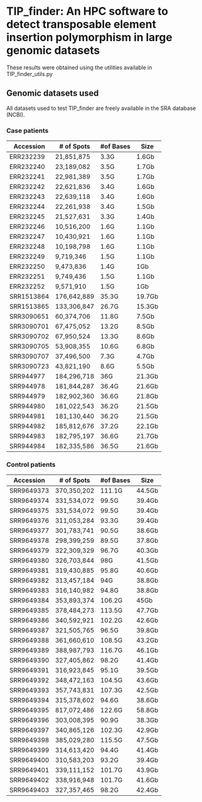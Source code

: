 # TIP_finder: An HPC software to detect transposable element insertion polymorphism in large genomic datasets
These results were obtained using the utilities available in TIP_finder_utils.py 

## Genomic datasets used
All datasets used to test TIP_finder are freely available in the SRA database (NCBI).

### Case patients

|Accession|# of Spots |	#of Bases| Size |
|---------|-----------|----------|------|
|ERR232239|	21,851,875|	3.3G |	1.6Gb |
|ERR232240|	23,189,082|	3.5G |	1.7Gb |
|ERR232241|	22,981,389|	3.5G |	1.7Gb |
|ERR232242|	22,621,836|	3.4G |	1.6Gb |
|ERR232243|	22,639,118|	3.4G |	1.6Gb |
|ERR232244|	22,261,938|	3.4G |	1.5Gb |
|ERR232245|	21,527,631|	3.3G |	1.4Gb |
|ERR232246|	10,516,200|	1.6G |	1.1Gb |
|ERR232247|	10,430,921|	1.6G |	1.1Gb |
|ERR232248|	10,198,798|	1.6G |	1.1Gb |
|ERR232249|	9,719,346 |	1.5G |	1.1Gb |
|ERR232250|	9,473,836 |	1.4G |	1Gb |
|ERR232251|	9,749,436 |	1.5G |	1.1Gb |
|ERR232252|	9,571,910 |	1.5G |	1Gb |
|SRR1513864| 176,642,889| 35.3G | 19.7Gb |
|SRR1513865| 133,306,847| 26.7G | 15.3Gb |
|SRR3090651| 60,374,706| 11.8G | 7.5Gb |
|SRR3090701| 67,475,052| 13.2G | 8.5Gb |
|SRR3090702| 67,950,524| 13.3G | 8.6Gb |
|SRR3090705| 53,908,355| 10.6G | 6.8Gb |
|SRR3090707| 37,496,500| 7.3G |	4.7Gb |
|SRR3090723| 43,821,190| 8.6G |	5.5Gb |
|SRR944977|	184,296,718| 36G |	21.3Gb |
|SRR944978|	181,844,287| 36.4G | 21.6Gb |
|SRR944979|	182,902,360| 36.6G | 21.8Gb |
|SRR944980|	181,022,543| 36.2G | 21.5Gb |
|SRR944981|	181,130,440| 36.2G | 21.5Gb |
|SRR944982|	185,812,676| 37.2G | 22.1Gb |
|SRR944983|	182,795,197| 36.6G | 21.7Gb |
|SRR944984|	182,335,586| 36.5G | 21.6Gb |

### Control patients

|Accession|# of Spots |	#of Bases| Size |
|---------|-----------|----------|------|
|SRR9649373| 370,350,202 |	111.1G | 44.5Gb |
|SRR9649374| 331,534,072 |	99.5G |	39.4Gb |
|SRR9649375| 331,534,072 |	99.5G |	39.4Gb |
|SRR9649376| 311,053,284 |	93.3G |	39.4Gb |
|SRR9649377| 301,783,741 |	90.5G |	38.6Gb |
|SRR9649378| 298,399,259 |	89.5G |	37.8Gb |
|SRR9649379| 322,309,329 |	96.7G |	40.3Gb |
|SRR9649380| 326,703,844 |	98G | 41.5Gb |
|SRR9649381| 319,430,885 |	95.8G |	40.6Gb |
|SRR9649382| 313,457,184 |	94G | 38.8Gb |
|SRR9649383| 316,140,982 |	94.8G |	38.8Gb |
|SRR9649384| 353,893,374 |	106.2G | 45Gb |
|SRR9649385| 378,484,273 |	113.5G | 47.7Gb |
|SRR9649386| 340,592,921 |	102.2G | 42.6Gb |
|SRR9649387| 321,505,765 |	96.5G |	39.8Gb |
|SRR9649388| 361,660,610 |	108.5G | 43.2Gb |
|SRR9649389| 388,987,793 |	116.7G | 46.1Gb |
|SRR9649390| 327,405,862 |	98.2G |	41.4Gb |
|SRR9649391| 316,923,845 |	95.1G |	39.5Gb |
|SRR9649392| 348,472,163 |	104.5G | 43.6Gb |
|SRR9649393| 357,743,831 |	107.3G | 42.5Gb |
|SRR9649394| 315,378,602 |	94.6G |	38.6Gb |
|SRR9649395| 817,072,486 |	122.6G | 58.8Gb |
|SRR9649396| 303,008,395 |	90.9G |	38.3Gb |
|SRR9649397| 340,865,126 |	102.3G | 42.9Gb |
|SRR9649398| 385,029,280 |	115.5G | 47.5Gb |
|SRR9649399| 314,613,420 |	94.4G |	41.4Gb |
|SRR9649400| 310,583,203 |	93.2G |	39.4Gb |
|SRR9649401| 339,111,152 |	101.7G | 43.9Gb |
|SRR9649402| 338,916,948 |	101.7G | 41.6Gb |
|SRR9649403| 327,357,465 |	98.2G |	42.4Gb |
